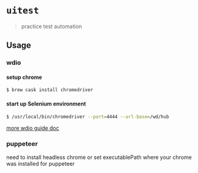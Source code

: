 # `uitest`

> practice test automation

## Usage

### wdio
#### setup chrome 
```sh
$ brew cask install chromedriver
```

#### start up Selenium environment

```sh
$ /usr/local/bin/chromedriver --port=4444 --url-base=/wd/hub
```


[more wdio guide doc](http://webdriver.io/guide/getstarted/install.html)

### puppeteer
need to install headless chrome or set executablePath where your chrome was installed for puppeteer